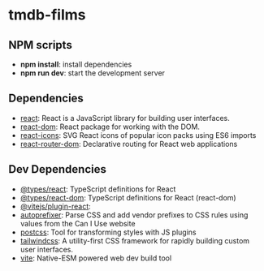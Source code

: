 # tmdb-films

## NPM scripts

- **npm install**: install dependencies 
- **npm run dev**: start the development server


## Dependencies

- [react](https://ghub.io/react): React is a JavaScript library for building user interfaces.
- [react-dom](https://ghub.io/react-dom): React package for working with the DOM.
- [react-icons](https://ghub.io/react-icons): SVG React icons of popular icon packs using ES6 imports
- [react-router-dom](https://ghub.io/react-router-dom): Declarative routing for React web applications

## Dev Dependencies

- [@types/react](https://ghub.io/@types/react): TypeScript definitions for React
- [@types/react-dom](https://ghub.io/@types/react-dom): TypeScript definitions for React (react-dom)
- [@vitejs/plugin-react](https://ghub.io/@vitejs/plugin-react): 
- [autoprefixer](https://ghub.io/autoprefixer): Parse CSS and add vendor prefixes to CSS rules using values from the Can I Use website
- [postcss](https://ghub.io/postcss): Tool for transforming styles with JS plugins
- [tailwindcss](https://ghub.io/tailwindcss): A utility-first CSS framework for rapidly building custom user interfaces.
- [vite](https://ghub.io/vite): Native-ESM powered web dev build tool

